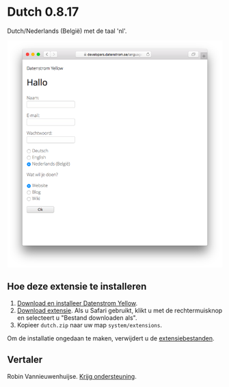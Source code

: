 Dutch 0.8.17
============
Dutch/Nederlands (België) met de taal 'nl'.

<p align="center"><img src="dutch-screenshot.png?raw=true" alt="Screenshot"></p>

## Hoe deze extensie te installeren

1. [Download en installeer Datenstrom Yellow](https://github.com/datenstrom/yellow/).
2. [Download extensie](https://github.com/datenstrom/yellow-extensions/raw/master/zip/dutch.zip). Als u Safari gebruikt, klikt u met de rechtermuisknop en selecteert u "Bestand downloaden als".
3. Kopieer `dutch.zip` naar uw map `system/extensions`.

Om de installatie ongedaan te maken, verwijdert u de [extensiebestanden](extension.ini).

## Vertaler

Robin Vannieuwenhuijse. [Krijg ondersteuning](https://datenstrom.se/yellow/help/).
